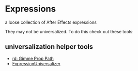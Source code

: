 Expressions
===========

a loose collection of After Effects expressions  

They may not be universalized. To do this check out these tools:  

universalization helper tools  
----
- [rd: Gimme Prop Path](http://www.redefinery.com/ae/view.php?item=rd_GimmePropPath)  
- [ExpressionUniversalizer](http://aescripts.com/expressionuniversalizer/)  
